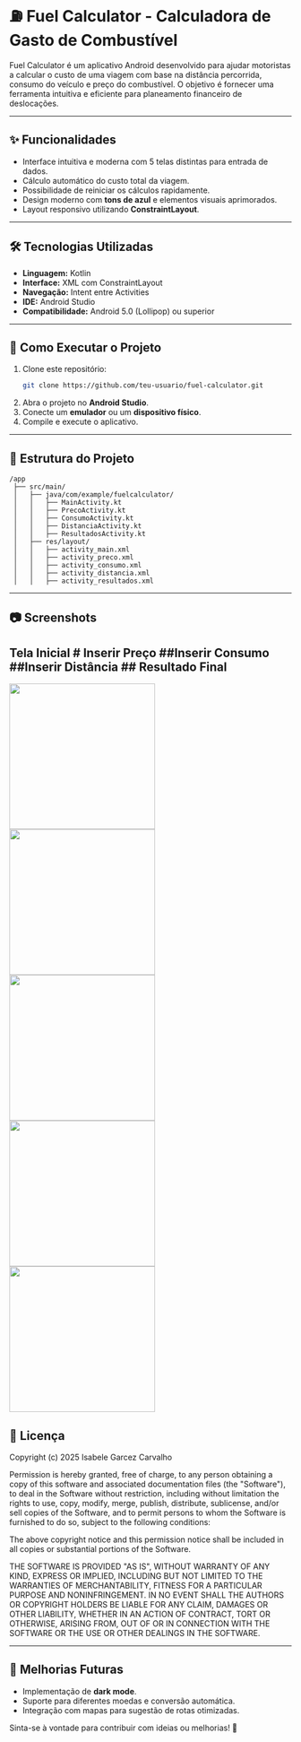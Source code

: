 # ⛽ Fuel Calculator - Calculadora de Gasto de Combustível

Fuel Calculator é um aplicativo Android desenvolvido para ajudar motoristas a calcular o custo de uma viagem com base na distância percorrida, consumo do veículo e preço do combustível. O objetivo é fornecer uma ferramenta intuitiva e eficiente para planeamento financeiro de deslocações.

---

## ✨ Funcionalidades

- Interface intuitiva e moderna com 5 telas distintas para entrada de dados.
- Cálculo automático do custo total da viagem.
- Possibilidade de reiniciar os cálculos rapidamente.
- Design moderno com **tons de azul** e elementos visuais aprimorados.
- Layout responsivo utilizando **ConstraintLayout**.

---

## 🛠️ Tecnologias Utilizadas

- **Linguagem:** Kotlin
- **Interface:** XML com ConstraintLayout
- **Navegação:** Intent entre Activities
- **IDE:** Android Studio
- **Compatibilidade:** Android 5.0 (Lollipop) ou superior

---

## 🚀 Como Executar o Projeto

1. Clone este repositório:
   ```sh
   git clone https://github.com/teu-usuario/fuel-calculator.git
   ```
2. Abra o projeto no **Android Studio**.
3. Conecte um **emulador** ou um **dispositivo físico**.
4. Compile e execute o aplicativo.

---

## 📂 Estrutura do Projeto

```
/app
 ├── src/main/
 │   ├── java/com/example/fuelcalculator/
 │   │   ├── MainActivity.kt
 │   │   ├── PrecoActivity.kt
 │   │   ├── ConsumoActivity.kt
 │   │   ├── DistanciaActivity.kt
 │   │   ├── ResultadosActivity.kt
 │   ├── res/layout/
 │   │   ├── activity_main.xml
 │   │   ├── activity_preco.xml
 │   │   ├── activity_consumo.xml
 │   │   ├── activity_distancia.xml
 │   │   ├── activity_resultados.xml
```

---

## 📷 Screenshots

 ## Tela Inicial # Inserir Preço ##Inserir Consumo ##Inserir Distância ## Resultado Final
<img src="https://github.com/user-attachments/assets/d4249799-1a13-49ca-8918-2a3c07bdb9a5" width = 260/> <img src="https://github.com/user-attachments/assets/4e123585-016f-4675-b657-706bf75e35ac" width = 260/> <img src="https://github.com/user-attachments/assets/fb82095a-2f29-4549-b20e-c87dd81bd8c5" width = 260/> <img src="https://github.com/user-attachments/assets/4aecde1f-b258-4f22-807d-ad1b987ecf0c" width = 260/> 
<img src="https://github.com/user-attachments/assets/03967046-cccf-4212-999f-de1d654ca14d" width = 260/> 

## 📜 Licença

Copyright (c) 2025 Isabele Garcez Carvalho

Permission is hereby granted, free of charge, to any person obtaining a copy of
this software and associated documentation files (the "Software"), to deal in
the Software without restriction, including without limitation the rights to
use, copy, modify, merge, publish, distribute, sublicense, and/or sell copies of
the Software, and to permit persons to whom the Software is furnished to do so,
subject to the following conditions:

The above copyright notice and this permission notice shall be included in all
copies or substantial portions of the Software.

THE SOFTWARE IS PROVIDED "AS IS", WITHOUT WARRANTY OF ANY KIND, EXPRESS OR
IMPLIED, INCLUDING BUT NOT LIMITED TO THE WARRANTIES OF MERCHANTABILITY, FITNESS
FOR A PARTICULAR PURPOSE AND NONINFRINGEMENT. IN NO EVENT SHALL THE AUTHORS OR
COPYRIGHT HOLDERS BE LIABLE FOR ANY CLAIM, DAMAGES OR OTHER LIABILITY, WHETHER
IN AN ACTION OF CONTRACT, TORT OR OTHERWISE, ARISING FROM, OUT OF OR IN
CONNECTION WITH THE SOFTWARE OR THE USE OR OTHER DEALINGS IN THE SOFTWARE.

---

## 📌 Melhorias Futuras

- Implementação de **dark mode**.
- Suporte para diferentes moedas e conversão automática.
- Integração com mapas para sugestão de rotas otimizadas.

Sinta-se à vontade para contribuir com ideias ou melhorias! 🚀

